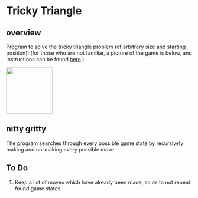 Tricky Triangle
======

## overview

Program to solve the tricky triangle problem (of arbitrary size and starting position)!
	(for those who are not familiar, a picture of the game is below, and instructions can be found [here](http://ourpastimes.com/instructions-tricky-triangle-8329167.html)
	)

<img src="http://www.liebcraft.com/uploads/4/6/9/0/4690740/__3709963_orig.jpg" width="125" height="125" />

## nitty gritty

The program searches through every possible game state by recursively making and un-making every possible move

## To Do
<ol>
<li>
Keep a list of moves which have already been made, so as to not repeat found game states
</li>
</ol>